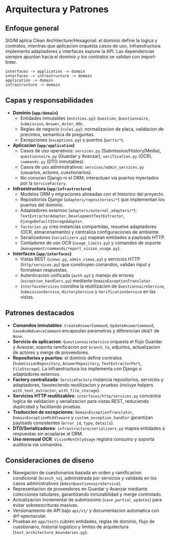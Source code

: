 # Arquitectura y Patrones

## Enfoque general
SIGIM aplica Clean Architecture/Hexagonal: el dominio define la logica y contratos, mientras que aplicacion orquesta casos de uso, infraestructura implementa adaptadores y interfaces expone la API. Las dependencias siempre apuntan hacia el dominio y los contratos se validan con import-linter.

```
interfaces -> application -> domain
interfaces -> infrastructure -> domain
application -> domain
infrastructure -> domain
```

## Capas y responsabilidades
- **Dominio (`app/domain`)**
  - Entidades inmutables (`entities.py`): `Question`, `Questionnaire`, `Submission`, `Answer`, `Actor`, etc.
  - Reglas de negocio (`rules.py`): normalizacion de placa, validacion de precintos, semantica de preguntas.
  - Excepciones (`exceptions.py`) y puertos (`ports/*`).
- **Aplicacion (`app/application`)**
  - Casos de uso operativos: `services.py` (Submission/History/Media), `questionnaire.py` (Guardar y Avanzar), `verification.py` (OCR), `commands.py` (DTO inmutables).
  - Casos de uso administrativos: `services/admin_services.py` (usuarios, actores, cuestionarios).
  - No conocen Django ni el ORM; interactuan via puertos inyectados por la `ServiceFactory`.
- **Infraestructura (`app/infrastructure`)**
  - Modelos ORM y migraciones alineadas con el historico del proyecto.
  - Repositorios Django (`adapters/repositories/*`) que implementan los puertos del dominio.
  - Adaptadores externos (`adapters/external_adapters/*`): `TextExtractorAdapter`, `DevelopmentTextExtractor`, `DjangoDefaultStorageAdapter`.
  - `factories.py` crea instancias compartidas, resuelve adaptadores (OCR, almacenamiento) y centraliza configuraciones de ambiente.
  - Serializadores (`serializers.py`) mapean entidades a payloads HTTP.
  - Contadores de uso OCR (`usage_limits.py`) y comandos de soporte (`management/commands/report_vision_usage.py`).
- **Interfaces (`app/interfaces`)**
  - Vistas REST (`views.py`, `admin_views.py`) y servicios HTTP (`http/services.py`) que construyen comandos, validan input y formatean respuestas.
  - Autenticacion unificada (`auth.py`) y manejo de errores (`exception_handlers.py`) mediante `DomainExceptionTranslator`.
  - `InterfaceServices` coordina la reutilizacion de `QuestionnaireService`, `SubmissionService`, `HistoryService` y `VerificationService` en las vistas.

## Patrones destacados
- **Comandos inmutables**: `CreateAnswerCommand`, `UpdateAnswerCommand`, `SaveAndAdvanceCommand` encapsulan parametros y diferencian `UNSET` de `None`.
- **Servicio de aplicacion**: `QuestionnaireService` orquesta el flujo Guardar y Avanzar, soporta ramificacion por `branch_to`, adjuntos, actualizacion de actores y merge de proveedores.
- **Repositorios y puertos**: el dominio define contratos (`SubmissionRepository`, `AnswerRepository`, `TextExtractorPort`, `FileStorage`). La infraestructura los implementa con Django o adaptadores externos.
- **Factory centralizada**: `ServiceFactory` instancia repositorios, servicios y adaptadores, favoreciendo reutilizacion y pruebas (incluye helpers `with_text_extractor`, `with_file_storage`).
- **Servicios HTTP reutilizables**: `interfaces/http/services.py` concentra logica de validacion y serializacion para vistas REST, reduciendo duplicidad y facilitando pruebas.
- **Traduccion de excepciones**: `DomainExceptionTranslator`, `DomainExceptionMiddleware` y `custom_exception_handler` garantizan payloads consistentes (`error_id`, `type`, `details`).
- **DTO/Serializadores**: `infrastructure/serializers.py` mapea entidades a respuestas sin acoplarse al ORM.
- **Uso mensual OCR**: `VisionMonthlyUsage` registra consumo y soporta auditoria via comandos.

## Consideraciones de diseno
- Navegacion de cuestionarios basada en orden y ramificacion condicional (`branch_to`), administrada por servicios y validada en los casos administrativos (`AdminQuestionnaireService`).
- Representacion de proveedores en Guardar y Avanzar mediante colecciones tabulares, garantizando inmutabilidad y merge controlado.
- Actualizacion incremental de submissions (`save_partial_updates`) para evitar sobreescrituras masivas.
- Versionamiento de API bajo `api/v1/` y documentacion automatica con drf-spectacular.
- Pruebas en `app/tests` cubren entidades, reglas de dominio, flujo de cuestionario, historial logistico y limites de arquitectura (`test_architecture_boundaries.py`).

